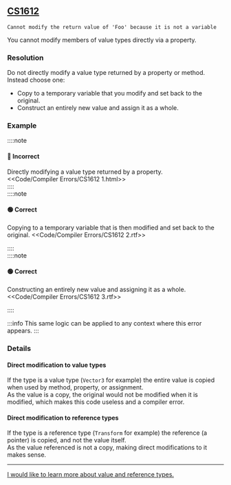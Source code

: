 ## [CS1612](https://docs.microsoft.com/en-us/dotnet/csharp/language-reference/compiler-messages/cs1612)

```
Cannot modify the return value of 'Foo' because it is not a variable
```

You cannot modify members of value types directly via a property.

### Resolution
Do not directly modify a value type returned by a property or method.  
Instead choose one:
- Copy to a temporary variable that you modify and set back to the original.
- Construct an entirely new value and assign it as a whole.

### Example
::::note  
#### 🔴 Incorrect
Directly modifying a value type returned by a property.  
<<Code/Compiler Errors/CS1612 1.html>>  
::::  
::::note  
#### 🟢 Correct
Copying to a temporary variable that is then modified and set back to the original.
<<Code/Compiler Errors/CS1612 2.rtf>>  

::::  
::::note  
#### 🟢 Correct
Constructing an entirely new value and assigning it as a whole.
<<Code/Compiler Errors/CS1612 3.rtf>>  

::::  

:::info
This same logic can be applied to any context where this error appears.
:::

### Details
#### Direct modification to value types
If the type is a value type (`Vector3` for example) the entire value is copied when used by method, property, or assignment.  
As the value is a copy, the original would not be modified when it is modified, which makes this code useless and a compiler error.  

#### Direct modification to reference types
If the type is a reference type (`Transform` for example) the reference (a pointer) is copied, and not the value itself.  
As the value referenced is not a copy, making direct modifications to it makes sense.

---

[I would like to learn more about value and reference types.](../../Value%20And%20Reference%20Types.md)